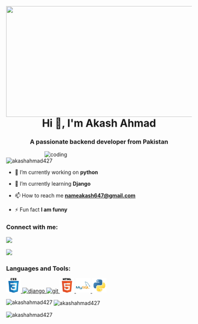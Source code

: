<img align="right" width="1000" height="300" src="https://history-computer.com/wp-content/uploads/2022/11/shutterstock_2111828198-1536x784.jpg">
<h1 align="center">Hi 👋, I'm Akash Ahmad</h1>
<h3 align="center">A passionate backend developer from Pakistan</h3>
<img align="right" alt="coding" width="400" src="https://media2.giphy.com/media/v1.Y2lkPTc5MGI3NjExNmMyOTdlOGM2YzgzMmMyMDdkNWMzMGU2YTA0YWI5YjkwODI5MzU2MCZjdD1n/xT9IgzoKnwFNmISR8I/giphy.gif">
<p align="left"> <img src="https://komarev.com/ghpvc/?username=akashahmad427&label=Profile%20views&color=0e75b6&style=flat" alt="akashahmad427" /> </p>

- 🔭 I’m currently working on **python**

- 🌱 I’m currently learning **Django**

- 📫 How to reach me **nameakash647@gmail.com**

- ⚡ Fun fact **I am funny**

<h3 align="left">Connect with me:</h3>
<a href="mailto:nameakash647@gmail.com"><img src="https://img.shields.io/badge/-nameakash647@gmail.com-D14836?style=flat-square&logo=Gmail&logoColor=white"/></a>
<p align="left"> <a href="https://www.linkedin.com/in/akash-ahmad-0b446a26b/"><img src="https://img.shields.io/badge/-Akash%20Ahmad-0077B5?style=flat-square&logo=Linkedin&logoColor=white"/></a>

</p>

<h3 align="left">Languages and Tools:</h3>
<p align="left"> <a href="https://www.w3schools.com/css/" target="_blank" rel="noreferrer"> <img src="https://raw.githubusercontent.com/devicons/devicon/master/icons/css3/css3-original-wordmark.svg" alt="css3" width="40" height="40"/> </a> <a href="https://www.djangoproject.com/" target="_blank" rel="noreferrer"> <img src="https://cdn.worldvectorlogo.com/logos/django.svg" alt="django" width="40" height="40"/> </a> <a href="https://git-scm.com/" target="_blank" rel="noreferrer"> <img src="https://www.vectorlogo.zone/logos/git-scm/git-scm-icon.svg" alt="git" width="40" height="40"/> </a> <a href="https://www.w3.org/html/" target="_blank" rel="noreferrer"> <img src="https://raw.githubusercontent.com/devicons/devicon/master/icons/html5/html5-original-wordmark.svg" alt="html5" width="40" height="40"/> </a> <a href="https://www.mysql.com/" target="_blank" rel="noreferrer"> <img src="https://raw.githubusercontent.com/devicons/devicon/master/icons/mysql/mysql-original-wordmark.svg" alt="mysql" width="40" height="40"/> </a> <a href="https://www.python.org" target="_blank" rel="noreferrer"> <img src="https://raw.githubusercontent.com/devicons/devicon/master/icons/python/python-original.svg" alt="python" width="40" height="40"/> </a> </p>

<p><img align="left" src="https://github-readme-stats.vercel.app/api/top-langs?username=akashahmad427&show_icons=true&locale=en&layout=compact" alt="akashahmad427" /></p>

<p>&nbsp;<img align="center" src="https://github-readme-stats.vercel.app/api?username=akashahmad427&show_icons=true&locale=en" alt="akashahmad427" /></p>

<p><img align="center" src="https://github-readme-streak-stats.herokuapp.com/?user=akashahmad427&" alt="akashahmad427" /></p>

